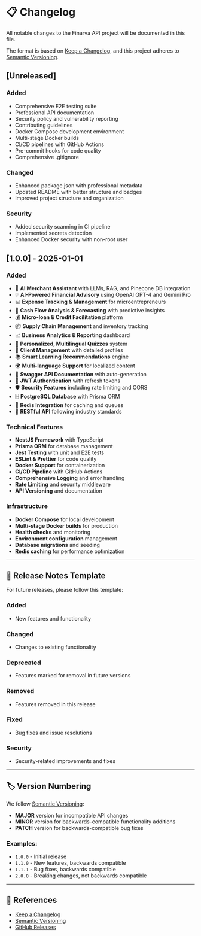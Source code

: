 # 📋 Changelog

All notable changes to the Finarva API project will be documented in this file.

The format is based on [Keep a Changelog](https://keepachangelog.com/en/1.0.0/),
and this project adheres to [Semantic Versioning](https://semver.org/spec/v2.0.0.html).

## [Unreleased]

### Added

- Comprehensive E2E testing suite
- Professional API documentation
- Security policy and vulnerability reporting
- Contributing guidelines
- Docker Compose development environment
- Multi-stage Docker builds
- CI/CD pipelines with GitHub Actions
- Pre-commit hooks for code quality
- Comprehensive .gitignore

### Changed

- Enhanced package.json with professional metadata
- Updated README with better structure and badges
- Improved project structure and organization

### Security

- Added security scanning in CI pipeline
- Implemented secrets detection
- Enhanced Docker security with non-root user

## [1.0.0] - 2025-01-01

### Added

- 🤖 **AI Merchant Assistant** with LLMs, RAG, and Pinecone DB integration
- 💡 **AI-Powered Financial Advisory** using OpenAI GPT-4 and Gemini Pro
- 📊 **Expense Tracking & Management** for microentrepreneurs
- 🌊 **Cash Flow Analysis & Forecasting** with predictive insights
- 💰 **Micro-loan & Credit Facilitation** platform
- 📦 **Supply Chain Management** and inventory tracking
- 📈 **Business Analytics & Reporting** dashboard
- 🧠 **Personalized, Multilingual Quizzes** system
- 👤 **Client Management** with detailed profiles
- 📚 **Smart Learning Recommendations** engine
- 🌍 **Multi-language Support** for localized content
- 🧪 **Swagger API Documentation** with auto-generation
- 🔐 **JWT Authentication** with refresh tokens
- 🛡️ **Security Features** including rate limiting and CORS
- 🗄️ **PostgreSQL Database** with Prisma ORM
- 🚀 **Redis Integration** for caching and queues
- 📱 **RESTful API** following industry standards

### Technical Features

- **NestJS Framework** with TypeScript
- **Prisma ORM** for database management
- **Jest Testing** with unit and E2E tests
- **ESLint & Prettier** for code quality
- **Docker Support** for containerization
- **CI/CD Pipeline** with GitHub Actions
- **Comprehensive Logging** and error handling
- **Rate Limiting** and security middleware
- **API Versioning** and documentation

### Infrastructure

- **Docker Compose** for local development
- **Multi-stage Docker builds** for production
- **Health checks** and monitoring
- **Environment configuration** management
- **Database migrations** and seeding
- **Redis caching** for performance optimization

---

## 📝 Release Notes Template

For future releases, please follow this template:

### Added

- New features and functionality

### Changed

- Changes to existing functionality

### Deprecated

- Features marked for removal in future versions

### Removed

- Features removed in this release

### Fixed

- Bug fixes and issue resolutions

### Security

- Security-related improvements and fixes

---

## 🏷️ Version Numbering

We follow [Semantic Versioning](https://semver.org/):

- **MAJOR** version for incompatible API changes
- **MINOR** version for backwards-compatible functionality additions
- **PATCH** version for backwards-compatible bug fixes

### Examples:

- `1.0.0` - Initial release
- `1.1.0` - New features, backwards compatible
- `1.1.1` - Bug fixes, backwards compatible
- `2.0.0` - Breaking changes, not backwards compatible

---

## 🔗 References

- [Keep a Changelog](https://keepachangelog.com/en/1.0.0/)
- [Semantic Versioning](https://semver.org/spec/v2.0.0.html)
- [GitHub Releases](https://docs.github.com/en/repositories/releasing-projects-on-github/about-releases)
